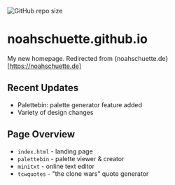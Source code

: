 ![GitHub repo size](https://img.shields.io/github/repo-size/noahschuette/noahschuette.github.io)

# noahschuette.github.io
My new homepage. Redirected from {noahschuette.de}[https://noahschuette.de]

## Recent Updates
* Palettebin: palette generator feature added
* Variety of design changes

## Page Overview
* `index.html` - landing page
* `palettebin` - palette viewer & creator
* `minitxt` - online text editor
* `tcwquotes` - "the clone wars" quote generator
